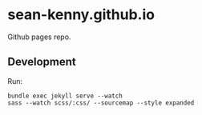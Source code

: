 # sean-kenny.github.io

Github pages repo.

## Development
Run:
```
bundle exec jekyll serve --watch
sass --watch scss/:css/ --sourcemap --style expanded
```
